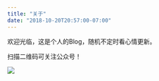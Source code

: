 ```yaml
---
title: "关于"
date: "2018-10-20T20:57:00-07:00"
---
```


欢迎光临，这是个人的Blog，随机不定时看心情更新。

扫描二维码可关注公众号！

![](/./about_files/微信图片_20200207210047.jpg)
